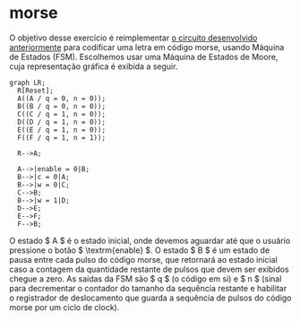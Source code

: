 morse
=====

O objetivo desse exercício é reimplementar 
[o circuito desenvolvido anteriormente](../../morse) para codificar uma letra
em código morse, usando Máquina de Estados (FSM). Escolhemos usar uma Máquina de
Estados de Moore, cuja representação gráfica é exibida a seguir.

```mermaid
graph LR;
  R[Reset];
  A((A / q = 0, n = 0));
  B((B / q = 0, n = 0));
  C((C / q = 1, n = 0));
  D((D / q = 1, n = 0));
  E((E / q = 1, n = 0));
  F((F / q = 1, n = 1));
                             
  R-->A;
                                  
  A-->|enable = 0|B;
  B-->|c = 0|A;
  B-->|w = 0|C;
  C-->B;
  B-->|w = 1|D;
  D-->E;
  E-->F;
  F-->B;
```

O estado $ A $ é o estado inicial, onde devemos aguardar até que o
usuário pressione o botão $ \textrm{enable} $. O estado $ B $ é um
estado de pausa entre cada pulso do código morse, que retornará ao
estado inicial caso a contagem da quantidade restante de pulsos que
devem ser exibidos chegue a zero. As saídas da FSM são $ q $ (o 
código em si) e $ n $ (sinal para decrementar o contador do tamanho da
sequência restante e habilitar o registrador de deslocamento que guarda
a sequência de pulsos do código morse por um ciclo de clock).
